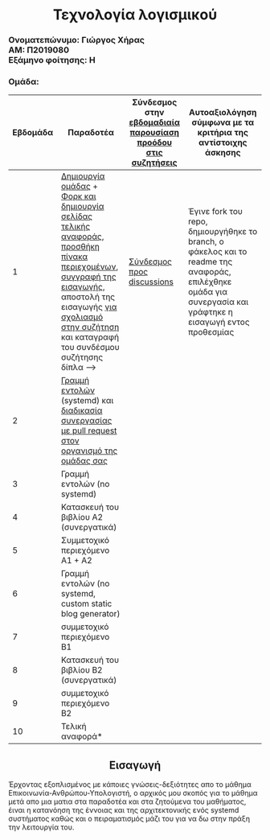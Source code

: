<H1 align="center">
Τεχνολογία λογισμικού
</H1>

<h3 align="left">Ονοματεπώνυμο: Γιώργος Χήρας<br>
ΑΜ: Π2019080<br>
Εξάμηνο φοίτησης: H<br>
</h3>

### Ομάδα:


| Εβδομάδα | Παραδοτέα | Σύνδεσμος στην [εβδομαδιαία παρουσίαση προόδου στις συζητήσεις](https://github.com/courses-ionio/sw/discussions/categories/show-and-tell) | Αυτοαξιολόγηση σύμφωνα με τα κριτήρια της αντίστοιχης άσκησης |
| --- | --- | --- | --- |
| 1 | [Δημιουργία ομάδας](https://epidrome.github.io/teaching/team/) + [Φορκ και δημιουργία σελίδας τελικής αναφοράς](https://epidrome.github.io/teaching/guide/), [προσθήκη πίνακα περιεχομένων](https://raw.githubusercontent.com/courses-ionio/sw/master/README.md), [συγγραφή της εισαγωγής](https://epidrome.github.io/teaching/intro/), αποστολή της εισαγωγής [για σχολιασμό στην συζήτηση](https://github.com/courses-ionio/sw/discussions/categories/show-and-tell) και καταγραφή του συνδέσμου συζήτησης δίπλα --> | [Σύνδεσμος προς discussions](https://github.com/courses-ionio/sw/discussions/1229) | Έγινε fork του repo, δημιουργήθηκε το branch, ο φάκελος και το readme της αναφοράς, επιλέχθηκε ομάδα για συνεργασία και γράφτηκε η εισαγωγή εντος προθεσμίας |
| 2 | [Γραμμή εντολών](https://epidrome.github.io/teaching/cli) (systemd) και [διαδικασία συνεργασίας με pull request στον οργανισμό της ομάδας σας](https://epidrome.github.io/teaching/team) | | |
| 3 | Γραμμή εντολών (no systemd) | | |
| 4 | Κατασκευή του βιβλίου Α2 (συνεργατικά) | | |
| 5 | Συμμετοχικό περιεχόμενο A1 + A2 | | |
| 6 | Γραμμή εντολών (no systemd, custom static blog generator) | | |
| 7 | συμμετοχικό περιεχόμενο B1 | | |
| 8 | Κατασκευή του βιβλίου Β2 (συνεργατικά) | | |
| 9 | συμμετοχικό περιεχόμενο B2 | | |
| 10 | Τελική αναφορά* | | |

<h2 align="center">Εισαγωγή</h2>

Έρχοντας εξοπλισμένος με κάποιες γνώσεις-δεξιότητες απο το μάθημα Επικοινωνία-Ανθρώπου-Υπολογιστή, ο αρχικός μου σκοπός για το μάθημα μετά απο μια ματια στα παραδοτέα και στα ζητούμενα του μαθήματος, έιναι η κατανόηση της έννοιας και της αρχιτεκτονικής ενός systemd συστήματος καθώς και ο πειραματισμός μάζι του για να δω στην πράξη την λειτουργία του.
